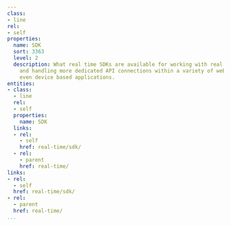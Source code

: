 ```yaml
---
class:
- line
rel:
- self
properties:
  name: SDK
  sort: 3363
  level: 2
  description: What real time SDKs are available for working with real time streams,
    and handling more dedicated API connections within a variety of web, mobile, or
    even device based applications.
entities:
- class:
  - line
  rel:
  - self
  properties:
    name: SDK
  links:
  - rel:
    - self
    href: real-time/sdk/
  - rel:
    - parent
    href: real-time/
links:
- rel:
  - self
  href: real-time/sdk/
- rel:
  - parent
  href: real-time/
...
```

